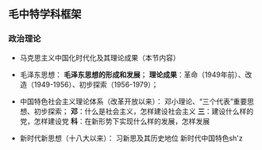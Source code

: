 ## 毛中特学科框架
### 政治理论
- 马克思主义中国化时代化及其理论成果（本节内容）

- 毛泽东思想：
**毛泽东思想的形成和发展**； 
 **理论成果**：革命（1949年前）、改造（1949-1956）、初步探索（1956-1979）；

- 中国特色社会主义理论体系（改革开放以来）：
邓小理论、“三个代表”重要思想、初步探索；
**邓**：什么是社会主义，怎样建设社会主义
**三**：建设什么样的党，怎样建设党
**科**：在新形势下实现什么样的发展，怎样发展

- 新时代新思想（十八大以来）：
习新思及其历史地位
新时代中国特色sh'z



<!--stackedit_data:
eyJoaXN0b3J5IjpbLTIwMTEyNTM2MTIsMjA2MzUxMjU5N119
-->